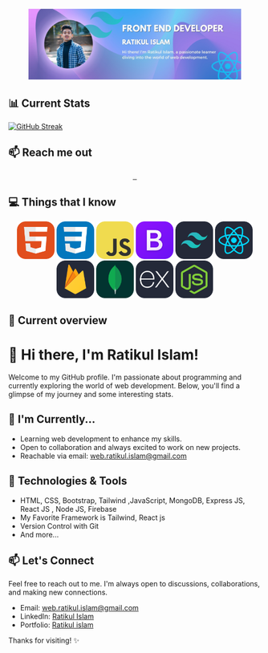 
<figure>
    <img src="./images/Blue Pink Gradient Modern Web Developer Twitter Header (2).jpg"
         alt="">
   
</figure>




 📊 Current Stats
---


[![GitHub Streak](https://github-readme-streak-stats.herokuapp.com?user=Git-Ratikul-Islam&theme=shadow-purple&card_width=850&border=00000000&fire=6578D7&ring=6578D7&stroke=6578D7&currStreakNum=6578D7&sideLabels=8D7BE1&currStreakLabel=6578D7&sideNums=8D7BE1&dates=EBEBEB)](https://git.io/streak-stats)

📫 Reach me out
---
<div id="badges" align="center" >
  <a href="https://www.linkedin.com/in/ratikul-islam-164a87273/" >
    <img src="https://img.shields.io/badge/LinkedIn-blue?style=for-the-badge&logo=linkedin&logoColor=white" height="40" alt=""/>

  </a>
  <a href="https://www.facebook.com/eitajoy/">
    <img src="https://img.shields.io/badge/Facebook-1877F2?style=for-the-badge&logo=facebook&logoColor=white" height="40" alt=""/>
  </a>
   <a href="">
    <img src="https://img.shields.io/badge/Twitter-1DA1F2?style=for-the-badge&logo=twitter&logoColor=white"  height="40" alt=""/>
  </a>
</div>

💻 Things that I know
---
<div align="center">
  <img src="./icons/HTML.svg" title="Html" alt="Html" width="75" height="75"/>
  <img src="./icons/CSS.svg" title="Html" alt="Html" width="75" height="75"/>
  <img src="./icons/JavaScript.svg" title="" alt="Py"width="75" height="75"/>
  <img src="./icons/Bootstrap.svg" title="" alt="Py"width="75" height="75"/>
  <img src="./icons/TailwindCSS-Dark.svg" title="" alt="Py"width="75" height="75"/>
  <img src="./icons/React-Dark.svg" title="" alt="Py"width="75" height="75"/>
  </div>
  <div align="center">
   <img src="./icons/Firebase-Dark.svg" title="" alt="Py"width="75" height="75"/>
  <img src="./icons/MongoDB.svg" title="" alt="Py"width="75" height="75"/>
  <img src="./icons/ExpressJS-Dark.svg" title="" alt="Py"width="75" height="75"/>
  <img src="./icons/NodeJS-Dark.svg" title="" alt="Py"width="75" height="75"/>
  </div>

👀 Current overview
---

# 👋 Hi there, I'm Ratikul Islam!

Welcome to my GitHub profile. I'm passionate about programming and currently exploring the world of web development. Below, you'll find a glimpse of my journey and some interesting stats.


## 🌱 I'm Currently...

- Learning web development to enhance my skills.
- Open to collaboration and always excited to work on new projects.
- Reachable via email: [web.ratikul.islam@gmail.com](web.ratikul.islam@gmail.com)

## 🚀 Technologies & Tools

- HTML, CSS, Bootstrap, Tailwind ,JavaScript, MongoDB, Express JS, React JS , Node JS, Firebase
- My Favorite Framework is Tailwind, React js
- Version Control with Git
- And more...

## 📫 Let's Connect

Feel free to reach out to me. I'm always open to discussions, collaborations, and making new connections.

- Email: [web.ratikul.islam@gmail.com](web.ratikul.islam@gmail.com)
- LinkedIn: [Ratikul Islam](https://www.linkedin.com/in/ratikul-islam-164a87273/)
- Portfolio: [Ratikul islam](https://your-portfolio.com)

Thanks for visiting! ✨










<!---
Git-Ratikul-Islam/Git-Ratikul-Islam is a ✨ special ✨ repository because its `README.md` (this file) appears on your GitHub profile.
You can click the Preview link to take a look at your changes.
--->
